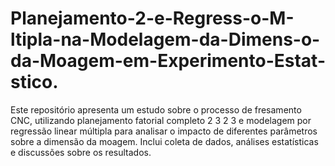 # Planejamento-2-e-Regress-o-M-ltipla-na-Modelagem-da-Dimens-o-da-Moagem-em-Experimento-Estat-stico.
Este repositório apresenta um estudo sobre o processo de fresamento CNC, utilizando planejamento fatorial completo  2 3 2  3   e modelagem por regressão linear múltipla para analisar o impacto de diferentes parâmetros sobre a dimensão da moagem. Inclui coleta de dados, análises estatísticas e discussões sobre os resultados.
